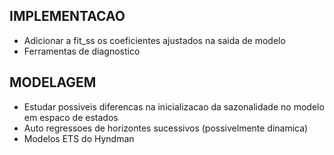 ## IMPLEMENTACAO
- Adicionar a fit_ss os coeficientes ajustados na saida de modelo
- Ferramentas de diagnostico

## MODELAGEM
- Estudar possiveis diferencas na inicializacao da sazonalidade no modelo em espaco de estados
- Auto regressoes de horizontes sucessivos (possivelmente dinamica)
- Modelos ETS do Hyndman
